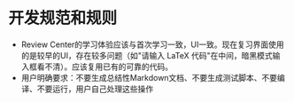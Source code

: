 # 开发规范和规则

- Review Center的学习体验应该与首次学习一致，UI一致。现在复习界面使用的是较早的UI，存在较多问题（如"请输入 LaTeX 代码"在中间，暗黑模式输入框看不清）。应该复用已有的可靠的代码。
- 用户明确要求：不要生成总结性Markdown文档、不要生成测试脚本、不要编译、不要运行，用户自己处理这些操作
